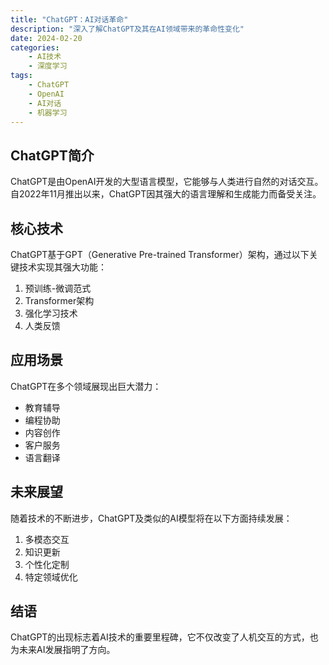 ```yaml
---
title: "ChatGPT：AI对话革命"
description: "深入了解ChatGPT及其在AI领域带来的革命性变化"
date: 2024-02-20
categories:
    - AI技术
    - 深度学习
tags:
    - ChatGPT
    - OpenAI
    - AI对话
    - 机器学习
---
```


## ChatGPT简介

ChatGPT是由OpenAI开发的大型语言模型，它能够与人类进行自然的对话交互。自2022年11月推出以来，ChatGPT因其强大的语言理解和生成能力而备受关注。

## 核心技术

ChatGPT基于GPT（Generative Pre-trained Transformer）架构，通过以下关键技术实现其强大功能：

1. 预训练-微调范式
2. Transformer架构
3. 强化学习技术
4. 人类反馈

## 应用场景

ChatGPT在多个领域展现出巨大潜力：

- 教育辅导
- 编程协助
- 内容创作
- 客户服务
- 语言翻译

## 未来展望

随着技术的不断进步，ChatGPT及类似的AI模型将在以下方面持续发展：

1. 多模态交互
2. 知识更新
3. 个性化定制
4. 特定领域优化

## 结语

ChatGPT的出现标志着AI技术的重要里程碑，它不仅改变了人机交互的方式，也为未来AI发展指明了方向。 